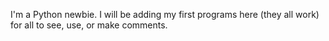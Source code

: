 I'm a Python newbie.  I will be adding my first programs here (they all work) for all to see, use, or make comments.
